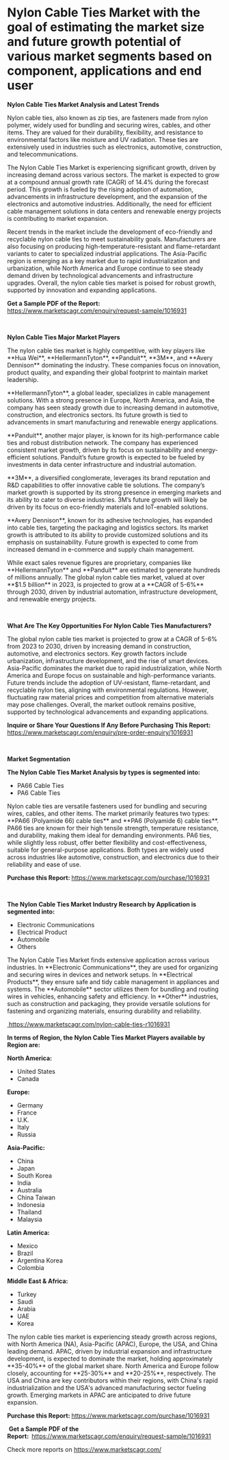 <p><h1>Nylon Cable Ties Market with the goal of estimating the market size and future growth potential of various market segments based on component, applications and end user</h1></p><p><strong>Nylon Cable Ties Market Analysis and Latest Trends</strong></p>
<p><p>Nylon cable ties, also known as zip ties, are fasteners made from nylon polymer, widely used for bundling and securing wires, cables, and other items. They are valued for their durability, flexibility, and resistance to environmental factors like moisture and UV radiation. These ties are extensively used in industries such as electronics, automotive, construction, and telecommunications.</p><p>The Nylon Cable Ties Market is experiencing significant growth, driven by increasing demand across various sectors. The market is expected to grow at a compound annual growth rate (CAGR) of 14.4% during the forecast period. This growth is fueled by the rising adoption of automation, advancements in infrastructure development, and the expansion of the electronics and automotive industries. Additionally, the need for efficient cable management solutions in data centers and renewable energy projects is contributing to market expansion.</p><p>Recent trends in the market include the development of eco-friendly and recyclable nylon cable ties to meet sustainability goals. Manufacturers are also focusing on producing high-temperature-resistant and flame-retardant variants to cater to specialized industrial applications. The Asia-Pacific region is emerging as a key market due to rapid industrialization and urbanization, while North America and Europe continue to see steady demand driven by technological advancements and infrastructure upgrades. Overall, the nylon cable ties market is poised for robust growth, supported by innovation and expanding applications.</p></p>
<p><strong>Get a Sample PDF of the Report:&nbsp;</strong> <a href="https://www.marketscagr.com/enquiry/request-sample/1016931?utm_campaign=1909&utm_medium=2&utm_source=Github&utm_content=ia&utm_term=27012025&utm_id=nylon-cable-ties">https://www.marketscagr.com/enquiry/request-sample/1016931</a></p>
<p>&nbsp;</p>
<p><strong>Nylon Cable Ties Major Market Players</strong></p>
<p><p>The nylon cable ties market is highly competitive, with key players like **Hua Wei**, **HellermannTyton**, **Panduit**, **3M**, and **Avery Dennison** dominating the industry. These companies focus on innovation, product quality, and expanding their global footprint to maintain market leadership.</p><p>**HellermannTyton**, a global leader, specializes in cable management solutions. With a strong presence in Europe, North America, and Asia, the company has seen steady growth due to increasing demand in automotive, construction, and electronics sectors. Its future growth is tied to advancements in smart manufacturing and renewable energy applications.</p><p>**Panduit**, another major player, is known for its high-performance cable ties and robust distribution network. The company has experienced consistent market growth, driven by its focus on sustainability and energy-efficient solutions. Panduit’s future growth is expected to be fueled by investments in data center infrastructure and industrial automation.</p><p>**3M**, a diversified conglomerate, leverages its brand reputation and R&D capabilities to offer innovative cable tie solutions. The company’s market growth is supported by its strong presence in emerging markets and its ability to cater to diverse industries. 3M’s future growth will likely be driven by its focus on eco-friendly materials and IoT-enabled solutions.</p><p>**Avery Dennison**, known for its adhesive technologies, has expanded into cable ties, targeting the packaging and logistics sectors. Its market growth is attributed to its ability to provide customized solutions and its emphasis on sustainability. Future growth is expected to come from increased demand in e-commerce and supply chain management.</p><p>While exact sales revenue figures are proprietary, companies like **HellermannTyton** and **Panduit** are estimated to generate hundreds of millions annually. The global nylon cable ties market, valued at over **$1.5 billion** in 2023, is projected to grow at a **CAGR of 5-6%** through 2030, driven by industrial automation, infrastructure development, and renewable energy projects.</p></p>
<p>&nbsp;</p>
<p><strong>What Are The Key Opportunities For Nylon Cable Ties Manufacturers?</strong></p>
<p><p>The global nylon cable ties market is projected to grow at a CAGR of 5-6% from 2023 to 2030, driven by increasing demand in construction, automotive, and electronics sectors. Key growth factors include urbanization, infrastructure development, and the rise of smart devices. Asia-Pacific dominates the market due to rapid industrialization, while North America and Europe focus on sustainable and high-performance variants. Future trends include the adoption of UV-resistant, flame-retardant, and recyclable nylon ties, aligning with environmental regulations. However, fluctuating raw material prices and competition from alternative materials may pose challenges. Overall, the market outlook remains positive, supported by technological advancements and expanding applications.</p></p>
<p><strong>Inquire or Share Your Questions If Any Before Purchasing This Report:</strong> <a href="https://www.marketscagr.com/enquiry/pre-order-enquiry/1016931?utm_campaign=1909&utm_medium=2&utm_source=Github&utm_content=ia&utm_term=27012025&utm_id=nylon-cable-ties">https://www.marketscagr.com/enquiry/pre-order-enquiry/1016931</a></p>
<p>&nbsp;</p>
<p><strong>Market Segmentation</strong></p>
<p><strong>The Nylon Cable Ties Market Analysis by types is segmented into:</strong></p>
<p><ul><li>PA66 Cable Ties</li><li>PA6 Cable Ties</li></ul></p>
<p><p>Nylon cable ties are versatile fasteners used for bundling and securing wires, cables, and other items. The market primarily features two types: **PA66 (Polyamide 66) cable ties** and **PA6 (Polyamide 6) cable ties**. PA66 ties are known for their high tensile strength, temperature resistance, and durability, making them ideal for demanding environments. PA6 ties, while slightly less robust, offer better flexibility and cost-effectiveness, suitable for general-purpose applications. Both types are widely used across industries like automotive, construction, and electronics due to their reliability and ease of use.</p></p>
<p><strong>Purchase this Report:&nbsp;</strong><a href="https://www.marketscagr.com/purchase/1016931?utm_campaign=1909&utm_medium=2&utm_source=Github&utm_content=ia&utm_term=27012025&utm_id=nylon-cable-ties">https://www.marketscagr.com/purchase/1016931</a></p>
<p>&nbsp;</p>
<p><strong>The Nylon Cable Ties Market Industry Research by Application is segmented into:</strong></p>
<p><ul><li>Electronic Communications</li><li>Electrical Product</li><li>Automobile</li><li>Others</li></ul></p>
<p><p>The Nylon Cable Ties Market finds extensive application across various industries. In **Electronic Communications**, they are used for organizing and securing wires in devices and network setups. In **Electrical Products**, they ensure safe and tidy cable management in appliances and systems. The **Automobile** sector utilizes them for bundling and routing wires in vehicles, enhancing safety and efficiency. In **Other** industries, such as construction and packaging, they provide versatile solutions for fastening and organizing materials, ensuring durability and reliability.</p></p>
<p><a href="https://www.marketscagr.com/nylon-cable-ties-r1016931?utm_campaign=1909&utm_medium=2&utm_source=Github&utm_content=ia&utm_term=27012025&utm_id=nylon-cable-ties">&nbsp;https://www.marketscagr.com/nylon-cable-ties-r1016931</a></p>
<p><strong>In terms of Region, the Nylon Cable Ties Market Players available by Region are:</strong></p>
<p>
    <p> <strong> North America: </strong>
        <ul>
            <li>United States</li>
            <li>Canada</li>
        </ul>
        </p> 
    <p> <strong> Europe: </strong>
        <ul>
            <li>Germany</li>
            <li>France</li>
            <li>U.K.</li>
            <li>Italy</li>
            <li>Russia</li>
        </ul>
        </p> 
    <p> <strong> Asia-Pacific: </strong>
        <ul>
            <li>China</li>
            <li>Japan</li>
            <li>South Korea</li>
            <li>India</li>
            <li>Australia</li>
            <li>China Taiwan</li>
            <li>Indonesia</li>
            <li>Thailand</li>
            <li>Malaysia</li>
        </ul>
        </p> 
    <p> <strong> Latin America: </strong>
        <ul>
            <li>Mexico</li>
            <li>Brazil</li>
            <li>Argentina Korea</li>
            <li>Colombia</li>
        </ul>
        </p> 
    <p> <strong> Middle East & Africa: </strong>
        <ul>
            <li>Turkey</li>
            <li>Saudi</li>
            <li>Arabia</li>
            <li>UAE</li>
            <li>Korea</li>
        </ul>
    </p>
    </p>
<p><p>The nylon cable ties market is experiencing steady growth across regions, with North America (NA), Asia-Pacific (APAC), Europe, the USA, and China leading demand. APAC, driven by industrial expansion and infrastructure development, is expected to dominate the market, holding approximately **35-40%** of the global market share. North America and Europe follow closely, accounting for **25-30%** and **20-25%**, respectively. The USA and China are key contributors within their regions, with China's rapid industrialization and the USA's advanced manufacturing sector fueling growth. Emerging markets in APAC are anticipated to drive future expansion.</p></p>
<p><strong>Purchase this Report: </strong><a href="https://www.marketscagr.com/purchase/1016931?utm_campaign=1909&utm_medium=2&utm_source=Github&utm_content=ia&utm_term=27012025&utm_id=nylon-cable-ties">https://www.marketscagr.com/purchase/1016931</a></p>
<p>&nbsp;<strong>Get a Sample PDF of the Report:&nbsp;&nbsp;</strong><a href="https://www.marketscagr.com/enquiry/request-sample/1016931?utm_campaign=1909&utm_medium=2&utm_source=Github&utm_content=ia&utm_term=27012025&utm_id=nylon-cable-ties">https://www.marketscagr.com/enquiry/request-sample/1016931</a></p>
<p><strong></strong></p>
<p>Check more reports on <a href="https://www.marketscagr.com/?utm_campaign=1909&utm_medium=2&utm_source=Github&utm_content=ia&utm_term=27012025&utm_id=nylon-cable-ties">https://www.marketscagr.com/</a></p>